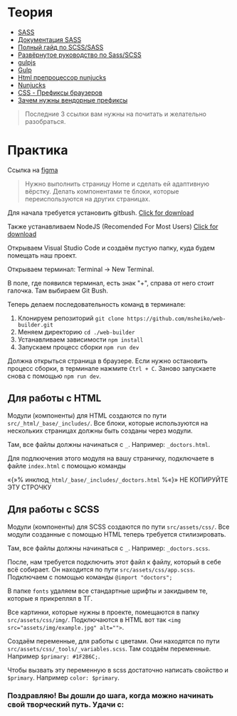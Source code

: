 # Теория

- [SASS](https://sass-scss.ru)
- [Документация SASS](https://sass-scss.ru/documentation/)
- [Полный гайд по SCSS/SASS](https://medium.com/nuances-of-programming/%D0%BF%D0%BE%D0%BB%D0%BD%D1%8B%D0%B9-%D0%B3%D0%B0%D0%B9%D0%B4-%D0%BF%D0%BE-scss-sass-b09ae0c87afe)
- [Развёрнутое руководство по Sass/SCSS](https://tproger.ru/translations/complete-sass-guide/)
- [gulpjs](https://gulpjs.com/)
- [Gulp](https://siteok.org/blog/html/gulp#c-13)
- [Html препроцессор nunjucks](https://siteok.org/blog/html/nunjucks)
- [Nunjucks](https://mozilla.github.io/nunjucks/)
- [CSS - Префиксы браузеров](https://itchief.ru/html-and-css/vendor-prefixes)
- [Зачем нужны вендорные префиксы](https://vaden-pro.ru/blog/css/vendornye-prefiksy)

> Последние 3 ссылки вам нужны на почитать и желательно разобраться.

# Практика

Ссылка на [figma](https://www.figma.com/file/zujRsp3rGLVZBHP8ncOWGN/MEDDICAL---Hospital-website-template-(Community)-(Copy)?t=P1IxDnrUhHqpZfud-0)
> Нужно выполнить страницу Home и сделать ей адаптивную вёрстку. Делать компонентами те блоки, которые переиспользуются на других страницах. 

Для начала требуется установить gitbush. [Click for download](https://github.com/git-for-windows/git/releases/download/v2.39.0.windows.2/Git-2.39.0.2-64-bit.exe)

Также устанавливаем NodeJS (Recomended For Most Users) [Click for download](https://nodejs.org/en/)

Открываем Visual Studio Code и создаём пустую папку, куда будем помещать наш проект. 

Открываем терминал: Terminal -> New Terminal.

В поле, где появился терминал, есть знак "+", справа от него стоит галочка. Там выбираем Git Bush.

Теперь делаем последовательность команд в терминале:

1. Клонируем репозиторий ```git clone https://github.com/msheiko/web-builder.git```
2. Меняем директорию ```cd ./web-builder```
3. Устанавливаем зависимости ```npm install```
4. Запускаем процесс сборки ```npm run dev```

Должна открыться страница в браузере. Если нужно остановить процесс сборки, в терминале нажмите ```Ctrl + C```. Заново запускаете снова с помощью ```npm run dev```.

## Для работы с HTML

Модули (компоненты) для HTML создаются по пути ```src/_html/_base/_includes/```. Все блоки, которые используются на нескольких страницах должны быть созданы через модули.

Там, все файлы должны начинаться с ```_```. Например: ```_doctors.html```.

Для подлкючения этого модуля на вашу страничку, подключаете в файле ```index.html``` с помощью команды 

«{»% инклюд```_html/_base/_includes/_doctors.html``` %«}» НЕ КОПИРУЙТЕ ЭТУ СТРОЧКУ

## Для работы с SCSS

Модули (компоненты) для SCSS создаются по пути ```src/assets/css/```. Все модули созданные с помощью HTML теперь требуется стилизировать.

Там, все файлы должны начинаться с ```_```. Например: ```_doctors.scss```.

После, нам требуется подключить этот файл к файлу, который в себе всё собирает. Он находится по пути ```src/assets/css/app.scss```. Подключаем с помощью команды ```@import "doctors";```

В папке ```fonts``` удаляем все стандартные шрифты и закидывем те, которые я прикреплял в ТГ.

Все картинки, которые нужны в проекте, помещаются в папку ```src/assets/css/img/```.  Подключаются в HTML вот так ```<img src="assets/img/example.jpg" alt="">```.

Создаём переменные, для работы с цветами. Они находятся по пути ```src/assets/css/_tools/_variables.scss```. Там создаём переменные. Например ```$primary: #1F2B6C;```.

Чтобы вызвать эту переменную в scss достаточно написать свойство и ```$primary```. Например ```color: $primary```.

### Поздравляю! Вы дошли до шага, когда можно начинать свой творческий путь. Удачи с:
